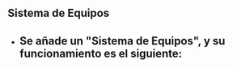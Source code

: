 ## Sistema de Equipos

* Se añade un **"Sistema de Equipos"**, y su funcionamiento es el siguiente:
  -
